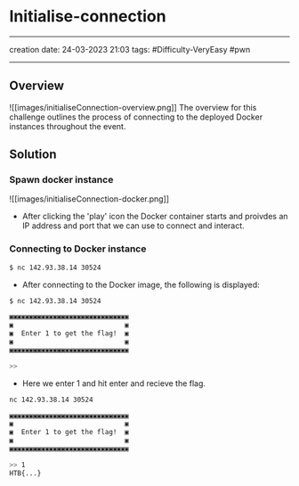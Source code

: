 # Initialise-connection
---
creation date:  24-03-2023  21:03
tags: #Difficulty-VeryEasy #pwn
___
## Overview
![[images/initialiseConnection-overview.png]]
The overview for this challenge outlines the process of connecting to the deployed Docker instances throughout the event.

## Solution
### Spawn docker instance
![[images/initialiseConnection-docker.png]]
- After clicking the 'play' icon the Docker container starts and proivdes an IP address and port that we can use to connect and interact.

### Connecting to Docker instance
```bash
$ nc 142.93.38.14 30524
```

- After connecting to the Docker image, the following is displayed:

```bash
$ nc 142.93.38.14 30524

▣▣▣▣▣▣▣▣▣▣▣▣▣▣▣▣▣▣▣▣▣▣▣▣▣▣▣▣▣▣
▣                            ▣
▣  Enter 1 to get the flag!  ▣
▣                            ▣
▣▣▣▣▣▣▣▣▣▣▣▣▣▣▣▣▣▣▣▣▣▣▣▣▣▣▣▣▣▣

>>  
```

- Here we enter 1 and hit enter and recieve the flag.

```bash
nc 142.93.38.14 30524

▣▣▣▣▣▣▣▣▣▣▣▣▣▣▣▣▣▣▣▣▣▣▣▣▣▣▣▣▣▣
▣                            ▣
▣  Enter 1 to get the flag!  ▣
▣                            ▣
▣▣▣▣▣▣▣▣▣▣▣▣▣▣▣▣▣▣▣▣▣▣▣▣▣▣▣▣▣▣

>> 1
HTB{...}
```
